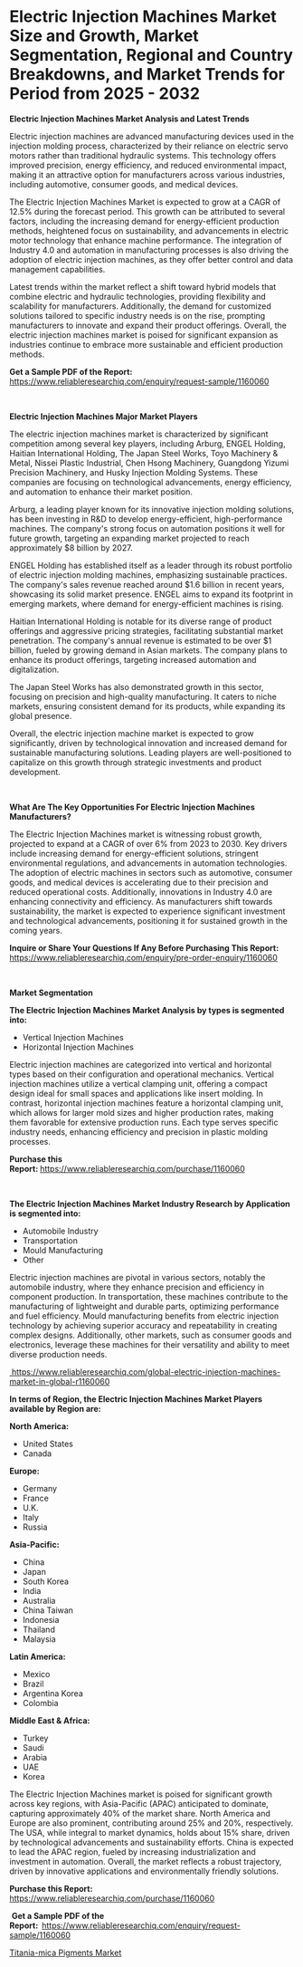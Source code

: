 <p><h1>Electric Injection Machines Market Size and Growth, Market Segmentation, Regional and Country Breakdowns, and Market Trends for Period from 2025 -  2032</h1></p><p><strong>Electric Injection Machines Market Analysis and Latest Trends</strong></p>
<p><p>Electric injection machines are advanced manufacturing devices used in the injection molding process, characterized by their reliance on electric servo motors rather than traditional hydraulic systems. This technology offers improved precision, energy efficiency, and reduced environmental impact, making it an attractive option for manufacturers across various industries, including automotive, consumer goods, and medical devices.</p><p>The Electric Injection Machines Market is expected to grow at a CAGR of 12.5% during the forecast period. This growth can be attributed to several factors, including the increasing demand for energy-efficient production methods, heightened focus on sustainability, and advancements in electric motor technology that enhance machine performance. The integration of Industry 4.0 and automation in manufacturing processes is also driving the adoption of electric injection machines, as they offer better control and data management capabilities.</p><p>Latest trends within the market reflect a shift toward hybrid models that combine electric and hydraulic technologies, providing flexibility and scalability for manufacturers. Additionally, the demand for customized solutions tailored to specific industry needs is on the rise, prompting manufacturers to innovate and expand their product offerings. Overall, the electric injection machines market is poised for significant expansion as industries continue to embrace more sustainable and efficient production methods.</p></p>
<p><strong>Get a Sample PDF of the Report:&nbsp;</strong> <a href="https://www.reliableresearchiq.com/enquiry/request-sample/1160060?utm_campaign=2716&utm_medium=2&utm_source=Github&utm_content=ia&utm_term=22032025&utm_id=electric-injection-machines">https://www.reliableresearchiq.com/enquiry/request-sample/1160060</a></p>
<p>&nbsp;</p>
<p><strong>Electric Injection Machines Major Market Players</strong></p>
<p><p>The electric injection machines market is characterized by significant competition among several key players, including Arburg, ENGEL Holding, Haitian International Holding, The Japan Steel Works, Toyo Machinery & Metal, Nissei Plastic Industrial, Chen Hsong Machinery, Guangdong Yizumi Precision Machinery, and Husky Injection Molding Systems. These companies are focusing on technological advancements, energy efficiency, and automation to enhance their market position.</p><p>Arburg, a leading player known for its innovative injection molding solutions, has been investing in R&D to develop energy-efficient, high-performance machines. The company's strong focus on automation positions it well for future growth, targeting an expanding market projected to reach approximately $8 billion by 2027.</p><p>ENGEL Holding has established itself as a leader through its robust portfolio of electric injection molding machines, emphasizing sustainable practices. The company's sales revenue reached around $1.6 billion in recent years, showcasing its solid market presence. ENGEL aims to expand its footprint in emerging markets, where demand for energy-efficient machines is rising.</p><p>Haitian International Holding is notable for its diverse range of product offerings and aggressive pricing strategies, facilitating substantial market penetration. The company's annual revenue is estimated to be over $1 billion, fueled by growing demand in Asian markets. The company plans to enhance its product offerings, targeting increased automation and digitalization.</p><p>The Japan Steel Works has also demonstrated growth in this sector, focusing on precision and high-quality manufacturing. It caters to niche markets, ensuring consistent demand for its products, while expanding its global presence.</p><p>Overall, the electric injection machine market is expected to grow significantly, driven by technological innovation and increased demand for sustainable manufacturing solutions. Leading players are well-positioned to capitalize on this growth through strategic investments and product development.</p></p>
<p>&nbsp;</p>
<p><strong>What Are The Key Opportunities For Electric Injection Machines Manufacturers?</strong></p>
<p><p>The Electric Injection Machines market is witnessing robust growth, projected to expand at a CAGR of over 6% from 2023 to 2030. Key drivers include increasing demand for energy-efficient solutions, stringent environmental regulations, and advancements in automation technologies. The adoption of electric machines in sectors such as automotive, consumer goods, and medical devices is accelerating due to their precision and reduced operational costs. Additionally, innovations in Industry 4.0 are enhancing connectivity and efficiency. As manufacturers shift towards sustainability, the market is expected to experience significant investment and technological advancements, positioning it for sustained growth in the coming years.</p></p>
<p><strong>Inquire or Share Your Questions If Any Before Purchasing This Report:</strong> <a href="https://www.reliableresearchiq.com/enquiry/pre-order-enquiry/1160060?utm_campaign=2716&utm_medium=2&utm_source=Github&utm_content=ia&utm_term=22032025&utm_id=electric-injection-machines">https://www.reliableresearchiq.com/enquiry/pre-order-enquiry/1160060</a></p>
<p>&nbsp;</p>
<p><strong>Market Segmentation</strong></p>
<p><strong>The Electric Injection Machines Market Analysis by types is segmented into:</strong></p>
<p><ul><li>Vertical Injection Machines</li><li>Horizontal Injection Machines</li></ul></p>
<p><p>Electric injection machines are categorized into vertical and horizontal types based on their configuration and operational mechanics. Vertical injection machines utilize a vertical clamping unit, offering a compact design ideal for small spaces and applications like insert molding. In contrast, horizontal injection machines feature a horizontal clamping unit, which allows for larger mold sizes and higher production rates, making them favorable for extensive production runs. Each type serves specific industry needs, enhancing efficiency and precision in plastic molding processes.</p></p>
<p><strong>Purchase this Report:&nbsp;</strong><a href="https://www.reliableresearchiq.com/purchase/1160060?utm_campaign=2716&utm_medium=2&utm_source=Github&utm_content=ia&utm_term=22032025&utm_id=electric-injection-machines">https://www.reliableresearchiq.com/purchase/1160060</a></p>
<p>&nbsp;</p>
<p><strong>The Electric Injection Machines Market Industry Research by Application is segmented into:</strong></p>
<p><ul><li>Automobile Industry</li><li>Transportation</li><li>Mould Manufacturing</li><li>Other</li></ul></p>
<p><p>Electric injection machines are pivotal in various sectors, notably the automobile industry, where they enhance precision and efficiency in component production. In transportation, these machines contribute to the manufacturing of lightweight and durable parts, optimizing performance and fuel efficiency. Mould manufacturing benefits from electric injection technology by achieving superior accuracy and repeatability in creating complex designs. Additionally, other markets, such as consumer goods and electronics, leverage these machines for their versatility and ability to meet diverse production needs.</p></p>
<p><a href="https://www.reliableresearchiq.com/global-electric-injection-machines-market-in-global-r1160060?utm_campaign=2716&utm_medium=2&utm_source=Github&utm_content=ia&utm_term=22032025&utm_id=electric-injection-machines">&nbsp;https://www.reliableresearchiq.com/global-electric-injection-machines-market-in-global-r1160060</a></p>
<p><strong>In terms of Region, the Electric Injection Machines Market Players available by Region are:</strong></p>
<p>
    <p> <strong> North America: </strong>
        <ul>
            <li>United States</li>
            <li>Canada</li>
        </ul>
        </p> 
    <p> <strong> Europe: </strong>
        <ul>
            <li>Germany</li>
            <li>France</li>
            <li>U.K.</li>
            <li>Italy</li>
            <li>Russia</li>
        </ul>
        </p> 
    <p> <strong> Asia-Pacific: </strong>
        <ul>
            <li>China</li>
            <li>Japan</li>
            <li>South Korea</li>
            <li>India</li>
            <li>Australia</li>
            <li>China Taiwan</li>
            <li>Indonesia</li>
            <li>Thailand</li>
            <li>Malaysia</li>
        </ul>
        </p> 
    <p> <strong> Latin America: </strong>
        <ul>
            <li>Mexico</li>
            <li>Brazil</li>
            <li>Argentina Korea</li>
            <li>Colombia</li>
        </ul>
        </p> 
    <p> <strong> Middle East & Africa: </strong>
        <ul>
            <li>Turkey</li>
            <li>Saudi</li>
            <li>Arabia</li>
            <li>UAE</li>
            <li>Korea</li>
        </ul>
    </p>
    </p>
<p><p>The Electric Injection Machines market is poised for significant growth across key regions, with Asia-Pacific (APAC) anticipated to dominate, capturing approximately 40% of the market share. North America and Europe are also prominent, contributing around 25% and 20%, respectively. The USA, while integral to market dynamics, holds about 15% share, driven by technological advancements and sustainability efforts. China is expected to lead the APAC region, fueled by increasing industrialization and investment in automation. Overall, the market reflects a robust trajectory, driven by innovative applications and environmentally friendly solutions.</p></p>
<p><strong>Purchase this Report: </strong><a href="https://www.reliableresearchiq.com/purchase/1160060?utm_campaign=2716&utm_medium=2&utm_source=Github&utm_content=ia&utm_term=22032025&utm_id=electric-injection-machines">https://www.reliableresearchiq.com/purchase/1160060</a></p>
<p>&nbsp;<strong>Get a Sample PDF of the Report:&nbsp;&nbsp;</strong><a href="https://www.reliableresearchiq.com/enquiry/request-sample/1160060?utm_campaign=2716&utm_medium=2&utm_source=Github&utm_content=ia&utm_term=22032025&utm_id=electric-injection-machines">https://www.reliableresearchiq.com/enquiry/request-sample/1160060</a></p>
<p><strong></strong></p>
<p><p><a href="https://github.com/stephaniwo144/Market-Research-Report-List-1/blob/main/titania-mica-pigments-market.md?utm_campaign=2716&utm_medium=2&utm_source=Github&utm_content=ia&utm_term=22032025&utm_id=electric-injection-machines">Titania-mica Pigments Market</a></p></p>